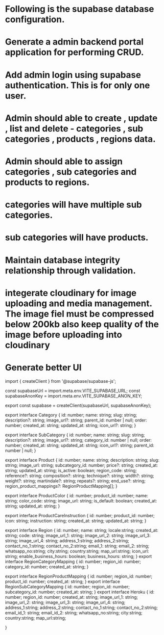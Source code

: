 
# Following is the supabase database configuration.

# Generate a admin backend portal application for performing CRUD. 
# Add admin login using supabase authentication. This is for only one user.
# Admin should able to create , update , list and delete  - categories , sub categories , products , regions data.
# Admin should able to assign categories , sub categories and products to regions.
# categories will have multiple sub categories.
# sub categories will have products.
# Maintain database integrity relationship through validation.
# integerate cloudinary for image uploading and media management. The image fiel must be compressed below 200kb also keep quality of the image before uploading into cloudinary
# Generate better UI

import { createClient } from '@supabase/supabase-js';

const supabaseUrl = import.meta.env.VITE_SUPABASE_URL;
const supabaseAnonKey = import.meta.env.VITE_SUPABASE_ANON_KEY;

export const supabase = createClient(supabaseUrl, supabaseAnonKey);

export interface Category {
  id: number;
  name: string;
  slug: string;
  description?: string;
  image_url?: string;
  parent_id: number | null;
  order: number;
  created_at: string;
  updated_at: string;
  icon_url?: string;
}

export interface SubCategory {
  id: number;
  name: string;
  slug: string;
  description?: string;
  image_url?: string;
  category_id: number | null;
  order: number;
  created_at: string;
  updated_at: string;
  icon_url?: string;
  parent_id: number | null;
}

export interface Product {
  id: number;
  name: string;
  description: string;
  slug: string;
  image_url: string;
  subcategory_id: number;
  price?: string;
  created_at: string;
  updated_at: string;
  is_active: boolean;
  region_code: string;
  reference?: string;
  composition?: string;
  technique?: string;
  width?: string;
  weight?: string;
  martindale?: string;
  repeats?: string;
  end_use?: string;
  region_product_mappings?: RegionProductMapping[];
}

export interface ProductColor {
  id: number;
  product_id: number;
  name: string;
  color_code: string;
  image_url: string;
  is_default: boolean;
  created_at: string;
  updated_at: string;
}

export interface ProductCareInstruction {
  id: number;
  product_id: number;
  icon: string;
  instruction: string;
  created_at: string;
  updated_at: string;
}

export interface Region
{
  id: number;
  name: string;
  locale:string;
  created_at: string;
  code: string;
  image_url_1: string;
  image_url_2: string;
  image_url_3: string;
  image_url_4: string;
  address_1:string;
  address_2:string;
  contact_no_1:string;
  contact_no_2:string;
  email_1: string;
  email_2: string;
  whatsapp_no:string;
  city:string;
  country:string;
  map_url:string;
  icon_url: string;
  enable_business_hours: boolean;
  business_hours: string;
}
export interface RegionCategoryMapping
{
  id: number;
  region_id: number;
  category_id: number;
  created_at: string;
}

export interface RegionProductMapping
{
  id: number;
  region_id: number;
  product_id: number;
  created_at: string;
}
export interface RegionSubCategoryMapping
{
  id: number;
  region_id: number;
  subcategory_id: number;
  created_at: string;
}
export interface Heroku
{
  id: number;
  region_id: number;
  created_at: string;
  image_url_1: string;
  image_url_2: string;
  image_url_3: string;
  image_url_4: string;
  address_1:string;
  address_2:string;
  contact_no_1:string;
  contact_no_2:string;
  email_id_1: string;
  email_id_2: string;
  whatsapp_no:string;
  city:string;
  country:string;
  map_url:string;

}
